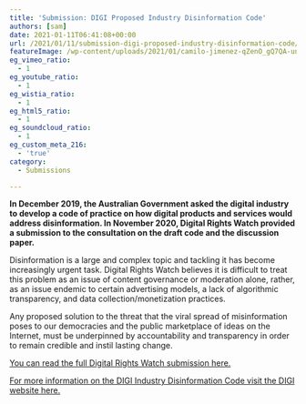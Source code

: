 ```yaml
---
title: 'Submission: DIGI Proposed Industry Disinformation Code'
authors: [sam]
date: 2021-01-11T06:41:08+00:00
url: /2021/01/11/submission-digi-proposed-industry-disinformation-code/
featureImage: /wp-content/uploads/2021/01/camilo-jimenez-qZenO_gQ7QA-unsplash.jpg
eg_vimeo_ratio:
  - 1
eg_youtube_ratio:
  - 1
eg_wistia_ratio:
  - 1
eg_html5_ratio:
  - 1
eg_soundcloud_ratio:
  - 1
eg_custom_meta_216:
  - 'true'
category:
  - Submissions

---
```

**In December 2019, the Australian Government asked the digital industry to develop a code of practice on how digital products and services would address disinformation. In November 2020, Digital Rights Watch provided a submission to the consultation on the draft code and the discussion paper.**

Disinformation is a large and complex topic and tackling it has become increasingly urgent task. Digital Rights Watch believes it is difficult to treat this problem as an issue of content governance or moderation alone, rather, as an issue endemic to certain advertising models, a lack of algorithmic transparency, and data collection/monetization practices.

Any proposed solution to the threat that the viral spread of misinformation poses to our democracies and the public marketplace of ideas on the Internet, must be underpinned by accountability and transparency in order to remain credible and instil lasting change.

[You can read the full Digital Rights Watch submission here.][1]

[For more information on the DIGI Industry Disinformation Code visit the DIGI website here.][2]

 [1]: /wp-content/uploads/2021/01/DRW_comments_DIGI_disinfo_code.pdf
 [2]: https://digi.org.au/disinformation-code/
